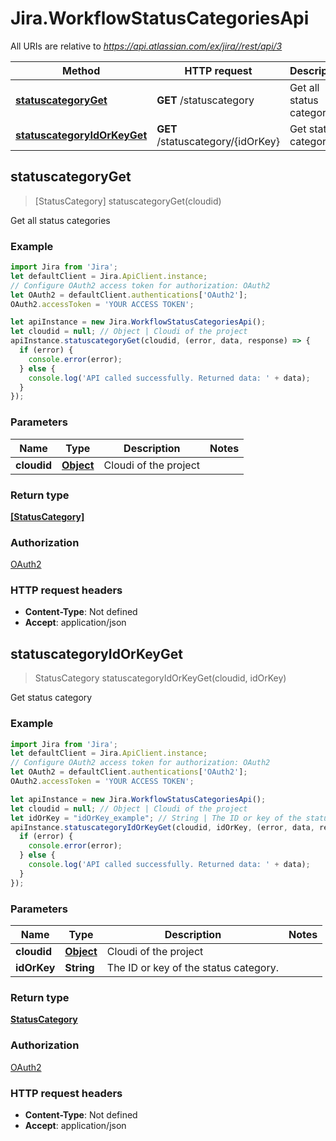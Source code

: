 # Jira.WorkflowStatusCategoriesApi

All URIs are relative to *https://api.atlassian.com/ex/jira//rest/api/3*

Method | HTTP request | Description
------------- | ------------- | -------------
[**statuscategoryGet**](WorkflowStatusCategoriesApi.md#statuscategoryGet) | **GET** /statuscategory | Get all status categories
[**statuscategoryIdOrKeyGet**](WorkflowStatusCategoriesApi.md#statuscategoryIdOrKeyGet) | **GET** /statuscategory/{idOrKey} | Get status category



## statuscategoryGet

> [StatusCategory] statuscategoryGet(cloudid)

Get all status categories

### Example

```javascript
import Jira from 'Jira';
let defaultClient = Jira.ApiClient.instance;
// Configure OAuth2 access token for authorization: OAuth2
let OAuth2 = defaultClient.authentications['OAuth2'];
OAuth2.accessToken = 'YOUR ACCESS TOKEN';

let apiInstance = new Jira.WorkflowStatusCategoriesApi();
let cloudid = null; // Object | Cloudi of the project
apiInstance.statuscategoryGet(cloudid, (error, data, response) => {
  if (error) {
    console.error(error);
  } else {
    console.log('API called successfully. Returned data: ' + data);
  }
});
```

### Parameters


Name | Type | Description  | Notes
------------- | ------------- | ------------- | -------------
 **cloudid** | [**Object**](.md)| Cloudi of the project | 

### Return type

[**[StatusCategory]**](StatusCategory.md)

### Authorization

[OAuth2](../README.md#OAuth2)

### HTTP request headers

- **Content-Type**: Not defined
- **Accept**: application/json


## statuscategoryIdOrKeyGet

> StatusCategory statuscategoryIdOrKeyGet(cloudid, idOrKey)

Get status category

### Example

```javascript
import Jira from 'Jira';
let defaultClient = Jira.ApiClient.instance;
// Configure OAuth2 access token for authorization: OAuth2
let OAuth2 = defaultClient.authentications['OAuth2'];
OAuth2.accessToken = 'YOUR ACCESS TOKEN';

let apiInstance = new Jira.WorkflowStatusCategoriesApi();
let cloudid = null; // Object | Cloudi of the project
let idOrKey = "idOrKey_example"; // String | The ID or key of the status category.
apiInstance.statuscategoryIdOrKeyGet(cloudid, idOrKey, (error, data, response) => {
  if (error) {
    console.error(error);
  } else {
    console.log('API called successfully. Returned data: ' + data);
  }
});
```

### Parameters


Name | Type | Description  | Notes
------------- | ------------- | ------------- | -------------
 **cloudid** | [**Object**](.md)| Cloudi of the project | 
 **idOrKey** | **String**| The ID or key of the status category. | 

### Return type

[**StatusCategory**](StatusCategory.md)

### Authorization

[OAuth2](../README.md#OAuth2)

### HTTP request headers

- **Content-Type**: Not defined
- **Accept**: application/json

